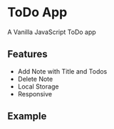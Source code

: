 # ToDo App
A Vanilla JavaScript ToDo app

## Features
- Add Note with Title and Todos
- Delete Note
- Local Storage
- Responsive

## Example
